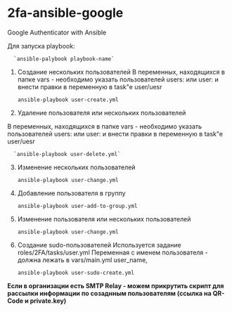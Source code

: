 # 2fa-ansible-google
Google Authenticator with Ansible


Для запуска playbook:

      
      `ansible-palybook playbook-name`


1) Создание нескольких пользователей
В переменных, находящихся в папке vars - необходимо указать пользователей users:  или user: и внести правки в переменную в task"e user/uesr
  
      
      `ansible-playbook user-create.yml`
      
      
 2) Удаление пользователя или нескольких пользователей

В переменных, находящихся в папке vars - необходимо указать пользователей users:  или user: и внести правки в переменную в task"e user/uesr

      
      `ansible-playbook user-delete.yml`
 
 
 3) Изменение нескольких пользователей


      
      `ansible-playbook user-change.yml`
       
       
       
 4) Добавление пользователя в группу

      
      `ansible-playbook user-add-to-group.yml`



 5) Изменение пользователя или нескольких пользователей

      
      `ansible-playbook user-change.yml`


6) Создание sudo-пользователей
Используется задание roles/2FA/tasks/user.yml
Переменная с именем пользователя - должна лежать в vars/main.yml user_name, 
  
      
      `ansible-playbook user-sudo-create.yml`


<b>Если в организации есть SMTP Relay - можем прикрутить скрипт для рассылки информации по созаднным пользователям (ссылка на QR-Code и private.key) </b>
